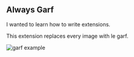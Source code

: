 ## Always Garf
I wanted to learn how to write extensions.

This extension replaces every image with le garf.

![garf example](./assets/Screenshot%20from%202024-06-17%2012-57-36.png)